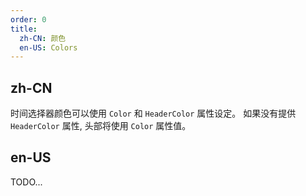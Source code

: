 ```yaml
---
order: 0
title:
  zh-CN: 颜色
  en-US: Colors
---
```


## zh-CN

时间选择器颜色可以使用 `Color` 和 `HeaderColor` 属性设定。 如果没有提供 `HeaderColor` 属性, 头部将使用 `Color` 属性值。

## en-US

TODO...
